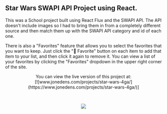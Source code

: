 <!-- # WebApp boilerplate with React JS

[![Open in Gitpod](https://gitpod.io/button/open-in-gitpod.svg)](https://gitpod.io#https://github.com/4GeeksAcademy/react-hello-webapp.git)

<p align="center">
<a href="https://www.loom.com/share/f37c6838b3f1496c95111e515e83dd9b"><img src="https://github.com/4GeeksAcademy/react-hello-webapp/blob/master/src/img/how-to.png?raw=true" /></a>
</p> -->

## Star Wars SWAPI API Project using React.

This was a School project built using React Flux and the SWAPI API. The API doesn't include images so I had to bring them in from a completely different source and then match them up with the SWAPI API category and id of each one.

There is also a "Favorites" feature that allows you to select the favorites that you want to keep. Just click the "🤍 Favorite" button on each item to add that item to your list, and then click it again to remove it. You can view a list of your favorites by clicking the "Favorites" dropdown in the upper right corner of the site.

<p align="center">
You can view the live version of this project at:<br />
[![www.jonedens.com/projects/star-wars-4ga/](https://www.jonedens.com/projects/star-wars-4ga/)]
</p>
<br />

<p align="center">
<a href="https://www.jonedens.com/projects/star-wars-4ga/"><img src="https://www.jonedens.com/images/starwars-preview.png" /></a>
</p>

<!-- ### Requirements:

- Make sure you are using node version 10

1. Install the packages:

```
$ npm install
```

2. Create a .env file:

```
$ cp .env.example .env
```

3. Start coding! and the webpack dev server with live reload, for windows, mac, linux or Gitpod:

```bash
$ npm run start
```

### Styles

You can update the `styles/index.css` or create new `.css` files inside `styles/` and import them into your current scss or js files depending on your needs.

### Components

Add more files into your `./src/js/components` or styles folder as you need them and import them into your current files as needed.

**Note (New changes)**: Components have been converted into functions to support the use of hooks:

- Instead of a class component, we're using a `const` function.
- Class `constructor` and `state` have been replaced by `useState()` hooks.
- `componentDidMount()` was replaced by `useEffect({}, [])` - It runs at mount thanks to the second parameter (`[]`).
- `Actions` and `Store` still work the same way.

```jsx
// Previous "Class Oriented"
export class Demo extends React.Component {
	constructor(props) {
		super(props);

		this.state = getState('code here');
	}
}

// New "Functional Oriented"
export const Demo = () => (
	const [state, setState] = getState('code here'); //using the state (if needed)
  const { store, actions } = useContext(Context); // using the context (if needed)

);
```

💡Note: There is an example using the Context API inside `views/demo.js`;

### Views (Components)

Add more files into your `./src/js/views` and import them in `./src/js/layout.jsx`.

### Context

This boilerplate comes with a centralized general Context API. The file `./src/js/store/flux.js` has a base structure for the store, we encourage you to change it and adapt it to your needs.

React Context [docs](https://reactjs.org/docs/context.html)
BreathCode Lesson [view](https://content.breatheco.de/lesson/react-hooks-explained)

The `Provider` is already set. You can consume from any component using the useContext hook to get the `store` and `actions` from the Context. Check `/views/demo.js` to see a demo.

```jsx
import { Context } from "../store/appContext";
const MyComponentSuper = () => {
  //here you use useContext to get store and actions
  const { store, actions } = useContext(Context);
  return <div>{/* you can use your actions or store inside the html */}</div>;
};
```

## Publish your website!

1. **Vercel:** The FREE recomended hosting provider is [vercel.com](https://vercel.com/), you can deploy in 1 minutes by typing the following 2 commands:

Login (you need to have an account):

```sh
$ npm i vercel -g && vercel login
```

Deploy:

```sh
$ vercel --prod
```

✎ Note: If you don't have an account just go to vercel.com, create a account and come back here.

![Vercel example procedure to deploy](https://github.com/4GeeksAcademy/react-hello-webapp/blob/4b530ba091a981d3916cc6e960e370decaf2e234/docs/deploy.png?raw=true)

2. **Github Pages:** This boilerplate is 100% compatible with the free github pages hosting.
   To publish your website you need to push your code to your github repository and run the following command after:

```sh
$ npm run deploy
```

Note: You will need to [configure github pages for the branch gh-pages](https://help.github.com/articles/configuring-a-publishing-source-for-github-pages/#enabling-github-pages-to-publish-your-site-from-master-or-gh-pages) -->
